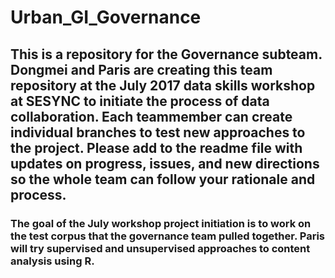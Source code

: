 # Urban_GI_Governance
## This is a repository for the Governance subteam. Dongmei and Paris are creating this team repository at the July 2017 data skills workshop at SESYNC to initiate the process of data collaboration. Each teammember can create individual branches to test new approaches to the project. Please add to the readme file with updates on progress, issues, and new directions so the whole team can follow your rationale and process.
### The goal of the July workshop project initiation is to work on the test corpus that the governance team pulled together. Paris will try supervised and unsupervised approaches to content analysis using R. 


